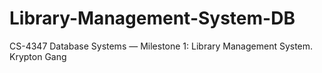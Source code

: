 # Library-Management-System-DB
CS-4347 Database Systems — Milestone 1: Library Management System. Krypton Gang
